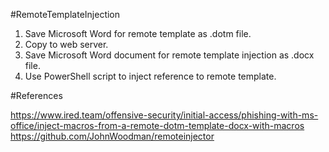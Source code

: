 #RemoteTemplateInjection

1. Save Microsoft Word for remote template as .dotm file.
2. Copy to web server.
3. Save Microsoft Word document for remote template injection as .docx file.
4. Use PowerShell script to inject reference to remote template.

#References

https://www.ired.team/offensive-security/initial-access/phishing-with-ms-office/inject-macros-from-a-remote-dotm-template-docx-with-macros
https://github.com/JohnWoodman/remoteinjector




